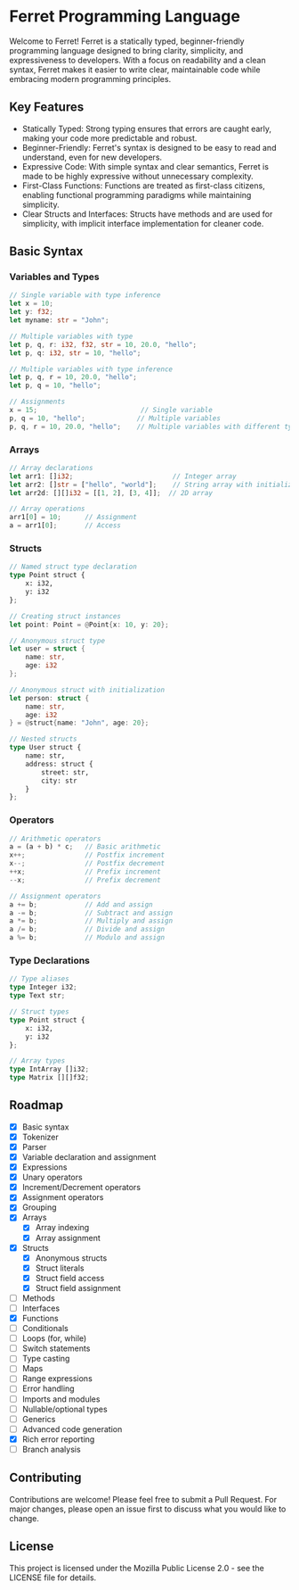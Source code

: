 # Ferret Programming Language
Welcome to Ferret! Ferret is a statically typed, beginner-friendly programming language designed to bring clarity, simplicity, and expressiveness to developers. With a focus on readability and a clean syntax, Ferret makes it easier to write clear, maintainable code while embracing modern programming principles.

## Key Features
- Statically Typed: Strong typing ensures that errors are caught early, making your code more predictable and robust.
- Beginner-Friendly: Ferret's syntax is designed to be easy to read and understand, even for new developers.
- Expressive Code: With simple syntax and clear semantics, Ferret is made to be highly expressive without unnecessary complexity.
- First-Class Functions: Functions are treated as first-class citizens, enabling functional programming paradigms while maintaining simplicity.
- Clear Structs and Interfaces: Structs have methods and are used for simplicity, with implicit interface implementation for cleaner code.

## Basic Syntax

### Variables and Types
```rs
// Single variable with type inference
let x = 10;
let y: f32;
let myname: str = "John";

// Multiple variables with type
let p, q, r: i32, f32, str = 10, 20.0, "hello";
let p, q: i32, str = 10, "hello";

// Multiple variables with type inference
let p, q, r = 10, 20.0, "hello";
let p, q = 10, "hello";

// Assignments
x = 15;                          // Single variable
p, q = 10, "hello";             // Multiple variables
p, q, r = 10, 20.0, "hello";    // Multiple variables with different types
```

### Arrays
```rs
// Array declarations
let arr1: []i32;                         // Integer array
let arr2: []str = ["hello", "world"];    // String array with initialization
let arr2d: [][]i32 = [[1, 2], [3, 4]];  // 2D array

// Array operations
arr1[0] = 10;      // Assignment
a = arr1[0];       // Access
```

### Structs
```rs
// Named struct type declaration
type Point struct {
    x: i32,
    y: i32
};

// Creating struct instances
let point: Point = @Point{x: 10, y: 20};

// Anonymous struct type
let user = struct {
    name: str,
    age: i32
};

// Anonymous struct with initialization
let person: struct {
    name: str,
    age: i32
} = @struct{name: "John", age: 20};

// Nested structs
type User struct {
    name: str,
    address: struct {
        street: str,
        city: str
    }
};
```

### Operators
```rs
// Arithmetic operators
a = (a + b) * c;   // Basic arithmetic
x++;               // Postfix increment
x--;               // Postfix decrement
++x;               // Prefix increment
--x;               // Prefix decrement

// Assignment operators
a += b;            // Add and assign
a -= b;            // Subtract and assign
a *= b;            // Multiply and assign
a /= b;            // Divide and assign
a %= b;            // Modulo and assign
```

### Type Declarations
```rs
// Type aliases
type Integer i32;
type Text str;

// Struct types
type Point struct {
    x: i32,
    y: i32
};

// Array types
type IntArray []i32;
type Matrix [][]f32;
```

## Roadmap
- [x] Basic syntax
- [x] Tokenizer
- [x] Parser
- [x] Variable declaration and assignment
- [x] Expressions
- [x] Unary operators
- [x] Increment/Decrement operators
- [x] Assignment operators
- [x] Grouping
- [x] Arrays
    - [x] Array indexing
    - [x] Array assignment
- [x] Structs
    - [x] Anonymous structs
    - [x] Struct literals
    - [x] Struct field access
    - [x] Struct field assignment
- [ ] Methods
- [ ] Interfaces
- [x] Functions
- [ ] Conditionals
- [ ] Loops (for, while)
- [ ] Switch statements
- [ ] Type casting
- [ ] Maps
- [ ] Range expressions
- [ ] Error handling
- [ ] Imports and modules
- [ ] Nullable/optional types
- [ ] Generics
- [ ] Advanced code generation
- [x] Rich error reporting
- [ ] Branch analysis

## Contributing
Contributions are welcome! Please feel free to submit a Pull Request. For major changes, please open an issue first to discuss what you would like to change.

## License
This project is licensed under the Mozilla Public License 2.0 - see the LICENSE file for details.
